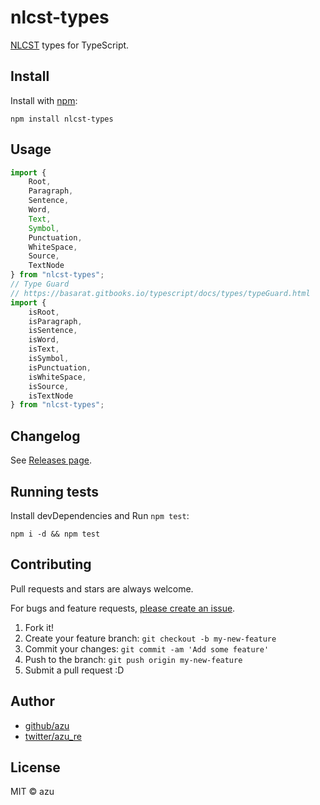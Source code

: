 # nlcst-types

[NLCST](https://github.com/syntax-tree/nlcst) types for TypeScript.

## Install

Install with [npm](https://www.npmjs.com/):

    npm install nlcst-types

## Usage

```ts
import {
    Root,
    Paragraph,
    Sentence,
    Word,
    Text,
    Symbol,
    Punctuation,
    WhiteSpace,
    Source,
    TextNode
} from "nlcst-types";
// Type Guard
// https://basarat.gitbooks.io/typescript/docs/types/typeGuard.html
import {
    isRoot,
    isParagraph,
    isSentence,
    isWord,
    isText,
    isSymbol,
    isPunctuation,
    isWhiteSpace,
    isSource,
    isTextNode
} from "nlcst-types";
```

## Changelog

See [Releases page](https://github.com/azu/nlp-pattern-match/releases).

## Running tests

Install devDependencies and Run `npm test`:

    npm i -d && npm test

## Contributing

Pull requests and stars are always welcome.

For bugs and feature requests, [please create an issue](https://github.com/azu/nlp-pattern-match/issues).

1. Fork it!
2. Create your feature branch: `git checkout -b my-new-feature`
3. Commit your changes: `git commit -am 'Add some feature'`
4. Push to the branch: `git push origin my-new-feature`
5. Submit a pull request :D

## Author

- [github/azu](https://github.com/azu)
- [twitter/azu_re](https://twitter.com/azu_re)

## License

MIT © azu
